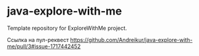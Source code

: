 # java-explore-with-me
Template repository for ExploreWithMe project.

Ссылка на пул-реквест https://github.com/Andreikur/java-explore-with-me/pull/3#issue-1717442452
